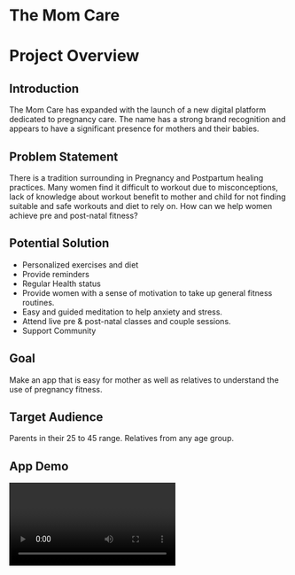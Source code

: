 # The Mom Care

# Project Overview

## Introduction
The Mom Care has expanded with the launch of a new digital platform dedicated to pregnancy
care.
The name has a strong brand recognition and appears to have a significant presence for mothers and their babies.

## Problem Statement
There is a tradition surrounding in Pregnancy and Postpartum healing practices. Many women find it difficult to workout due to
misconceptions, lack of knowledge about workout benefit to mother and child for not finding suitable and safe workouts and diet to rely on.
How can we help women achieve pre and post-natal fitness?

## Potential Solution
* Personalized exercises and diet
* Provide reminders
* Regular Health status
* Provide women with a sense of motivation to take up general fitness routines.
* Easy and guided meditation to help anxiety and stress.
* Attend live pre & post-natal classes and couple sessions.
* Support Community

## Goal
Make an app that is easy for mother as well as relatives to understand the use of pregnancy fitness.

## Target Audience
Parents in their 25 to 45 range.
Relatives from any age group.

## App Demo
<video src="https://github.com/Ankita-06/The-Mom-Care/tree/main/assets/screenshots/AppDemo.mp4" width="300" />

## Screenshots
### OnBoarding Screens
<img src="assets/screenshots/Splash.jpg" height="300em" /> &nbsp;&nbsp;&nbsp;&nbsp; <img src="assets/screenshots/OnBoard1.jpg" height="300em" /> &nbsp;&nbsp;&nbsp;&nbsp; <img src="assets/screenshots/OnBoard2.jpg" height="300em" /> &nbsp;&nbsp;&nbsp;&nbsp; <img src="assets/screenshots/OnBoard3.jpg" height="300em" /> &nbsp;&nbsp;&nbsp;&nbsp; <img src="assets/screenshots/OnBoard4.jpg" height="300em" />

### Register Screens
<img src="assets/screenshots/Registers.jpg" height="300em" /> &nbsp;&nbsp;&nbsp;&nbsp; <img src="assets/screenshots/Login.jpg" height="300em" /> &nbsp;&nbsp;&nbsp;&nbsp; <img src="assets/screenshots/ForgotPassword.jpg" height="300em" /> &nbsp;&nbsp;&nbsp;&nbsp; <img src="assets/screenshots/AddDetails.jpg" height="300em" /> &nbsp;&nbsp;&nbsp;&nbsp; <img src="assets/screenshots/Welcome.jpg" height="300em" /> &nbsp;&nbsp;&nbsp;&nbsp; <img src="assets/screenshots/Loading.jpg" height="300em" />

### Home Screen
<img src="assets/screenshots/HomePage.jpg" height="300em" />

### Workout Screens
<img src="assets/screenshots/Workout1.jpg" height="300em" /> &nbsp;&nbsp;&nbsp;&nbsp; <img src="assets/screenshots/Workout2.jpg" height="300em" />

### Meditation Screens
<img src="assets/screenshots/Meditation1.jpg" height="300em" /> &nbsp;&nbsp;&nbsp;&nbsp; <img src="assets/screenshots/Meditation2.jpg" height="300em" /> &nbsp;&nbsp;&nbsp;&nbsp; <img src="assets/screenshots/Meditation3.jpg" height="300em" /> &nbsp;&nbsp;&nbsp;&nbsp; <img src="assets/screenshots/Meditation4.jpg" height="300em" />

### Nutrition Screens
<img src="assets/screenshots/Nutrition1.jpg" height="300em" /> &nbsp;&nbsp;&nbsp;&nbsp; <img src="assets/screenshots/Nutrition2.jpg" height="300em" /> &nbsp;&nbsp;&nbsp;&nbsp; <img src="assets/screenshots/Nutrition3.jpg" height="300em" />

### Chats Screens
<img src="assets/screenshots/Chats.jpg" height="300em" /> &nbsp;&nbsp;&nbsp;&nbsp; <img src="assets/screenshots/FAQs.jpg" height="300em" />
